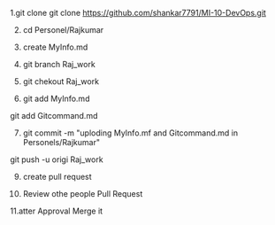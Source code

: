 1.git clone git clone https://github.com/shankar7791/MI-10-DevOps.git 

2. cd Personel/Rajkumar

3. create MyInfo.md

4. git branch Raj_work

5. git chekout Raj_work

6. git add MyInfo.md

 git add Gitcommand.md

7. git commit -m "uploding MyInfo.mf and Gitcommand.md in Personels/Rajkumar"

git push -u origi Raj_work

9. create pull request

10. Review othe people Pull Request

11.atter Approval Merge it
